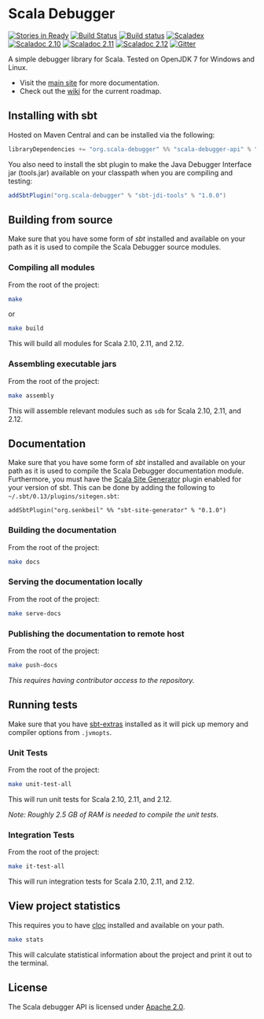 # Scala Debugger

[![Stories in Ready](https://badge.waffle.io/ensime/scala-debugger.svg?label=ready&title=Ready)](http://waffle.io/ensime/scala-debugger)
[![Build Status](https://ci.senkbeil.org/api/badges/ensime/scala-debugger/status.svg)](https://ci.senkbeil.org/ensime/scala-debugger)
[![Build status](https://ci.appveyor.com/api/projects/status/8mcnhcm1jofomg2f/branch/master?svg=true)](https://ci.appveyor.com/project/chipsenkbeil/scala-debugger/branch/master)
[![Scaladex](https://index.scala-lang.org/ensime/scala-debugger/scala-debugger-api/latest.svg?color=orange)](https://index.scala-lang.org/ensime/scala-debugger)
[![Scaladoc 2.10](https://img.shields.io/badge/Scaladoc-2.10-34B6A8.svg?style=flat)](http://www.javadoc.io/doc/org.scala-debugger/scala-debugger-api_2.10)
[![Scaladoc 2.11](https://img.shields.io/badge/Scaladoc-2.11-34B6A8.svg?style=flat)](http://www.javadoc.io/doc/org.scala-debugger/scala-debugger-api_2.11)
[![Scaladoc 2.12](https://img.shields.io/badge/Scaladoc-2.12-34B6A8.svg?style=flat)](http://www.javadoc.io/doc/org.scala-debugger/scala-debugger-api_2.12)
[![Gitter](https://badges.gitter.im/Join%20Chat.svg)](https://gitter.im/ensime/scala-debugger)

A simple debugger library for Scala. Tested on OpenJDK 7 for Windows and Linux.
- Visit the [main site](https://scala-debugger.org/) for more documentation.
- Check out the [wiki](https://github.com/ensime/scala-debugger/wiki) for the current roadmap.

## Installing with sbt

Hosted on Maven Central and can be installed via the following:

```scala
libraryDependencies += "org.scala-debugger" %% "scala-debugger-api" % "1.1.0-M3"
```

You also need to install the sbt plugin to make the Java Debugger Interface jar
(tools.jar) available on your classpath when you are compiling and testing:

```scala
addSbtPlugin("org.scala-debugger" % "sbt-jdi-tools" % "1.0.0")
```

## Building from source

Make sure that you have some form of _sbt_ installed and available on your path
as it is used to compile the Scala Debugger source modules.

### Compiling all modules

From the root of the project:

```bash
make
```

or

```bash
make build
```

This will build all modules for Scala 2.10, 2.11, and 2.12.

### Assembling executable jars

From the root of the project:

```bash
make assembly
```

This will assemble relevant modules such as `sdb` for Scala 2.10, 2.11, and 2.12.

## Documentation

Make sure that you have some form of _sbt_ installed and available on your path
as it is used to compile the Scala Debugger documentation module. Furthermore,
you must have the
[Scala Site Generator](https://github.com/chipsenkbeil/scala-site-generator)
plugin enabled for your version of sbt. This can be done by adding the
following to `~/.sbt/0.13/plugins/sitegen.sbt`:

```
addSbtPlugin("org.senkbeil" %% "sbt-site-generator" % "0.1.0")
```

### Building the documentation

From the root of the project:

```bash
make docs
```

### Serving the documentation locally

From the root of the project:

```bash
make serve-docs
```

### Publishing the documentation to remote host

From the root of the project:

```bash
make push-docs
```

_This requires having contributor access to the repository._

## Running tests

Make sure that you have [sbt-extras](https://github.com/paulp/sbt-extras)
installed as it will pick up memory and compiler options from `.jvmopts`.

### Unit Tests

From the root of the project:

```bash
make unit-test-all
```

This will run unit tests for Scala 2.10, 2.11, and 2.12.

_Note: Roughly 2.5 GB of RAM is needed to compile the unit tests._

### Integration Tests

From the root of the project:

```bash
make it-test-all
```

This will run integration tests for Scala 2.10, 2.11, and 2.12.

## View project statistics

This requires you to have [cloc](https://github.com/AlDanial/cloc) installed
and available on your path.

```bash
make stats
```

This will calculate statistical information about the project and print it
out to the terminal.

## License

The Scala debugger API is licensed under [Apache 2.0](https://www.apache.org/licenses/LICENSE-2.0).

